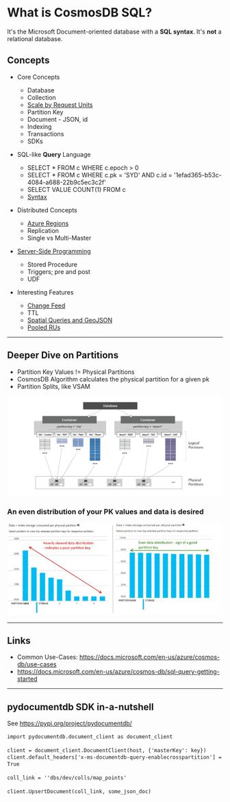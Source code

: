 # What is CosmosDB SQL?

It's the Microsoft Document-oriented database with a **SQL syntax**.  It's **not** a relational database.

## Concepts

- Core Concepts
  - Database
  - Collection
  - [Scale by Request Units](https://docs.microsoft.com/en-us/azure/cosmos-db/request-units)
  - Partition Key
  - Document - JSON, id
  - Indexing
  - Transactions
  - SDKs

- SQL-like **Query** Language
  - SELECT * FROM c WHERE c.epoch > 0
  - SELECT * FROM c WHERE c.pk = 'SYD' AND c.id = '1efad365-b53c-4084-a688-22b9c5ec3c2f'
  - SELECT VALUE COUNT(1) FROM c
  - [Syntax](https://docs.microsoft.com/en-us/azure/cosmos-db/sql-query-getting-started)

- Distributed Concepts
  - [Azure Regions](https://azure.microsoft.com/en-us/global-infrastructure/regions/)
  - Replication
  - Single vs Multi-Master

- [Server-Side Programming](https://docs.microsoft.com/en-us/azure/cosmos-db/stored-procedures-triggers-udfs)
  - Stored Procedure
  - Triggers; pre and post
  - UDF

- Interesting Features
  - [Change Feed](https://docs.microsoft.com/en-us/azure/cosmos-db/change-feed)
  - TTL
  - [Spatial Queries and GeoJSON](https://docs.microsoft.com/en-us/azure/cosmos-db/geospatial)
  - [Pooled RUs](https://docs.microsoft.com/en-us/azure/cosmos-db/set-throughput)

---

## Deeper Dive on Partitions

- Partition Key Values != Physical Partitions
- CosmosDB Algorithm calculates the physical partition for a given pk
- Partition Splits, like VSAM

![resource-partition](img/resource-partition.png)

### An even distribution of your PK values and data is desired

![skew](img/cosmosdbpartitions.jpg)

---

## Links

- Common Use-Cases: https://docs.microsoft.com/en-us/azure/cosmos-db/use-cases
- https://docs.microsoft.com/en-us/azure/cosmos-db/sql-query-getting-started

---

## pydocumentdb SDK in-a-nutshell

See https://pypi.org/project/pydocumentdb/

```
import pydocumentdb.document_client as document_client

client = document_client.DocumentClient(host, {'masterKey': key})
client.default_headers['x-ms-documentdb-query-enablecrosspartition'] = True

coll_link = ''dbs/dev/colls/map_points'

client.UpsertDocument(coll_link, some_json_doc)
```
